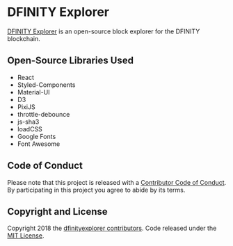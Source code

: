 # DFINITY Explorer

[DFINITY Explorer](https://www.dfinityexplorer.org/) is an open-source block explorer for the DFINITY blockchain.

## Open-Source Libraries Used
* React
* Styled-Components
* Material-UI
* D3
* PixiJS
* throttle-debounce
* js-sha3
* loadCSS
* Google Fonts
* Font Awesome

## Code of Conduct

Please note that this project is released with a [Contributor Code of Conduct](https://github.com/dfinityexplorer/dfinityexplorer/blob/master/CODE_OF_CONDUCT.md). By participating in this project you agree to abide by its terms.

## Copyright and License

Copyright 2018 the [dfinityexplorer contributors](https://github.com/dfinityexplorer/dfinityexplorer/graphs/contributors). Code released under the [MIT License](https://github.com/dfinityexplorer/dfinityexplorer/blob/master/LICENSE).
